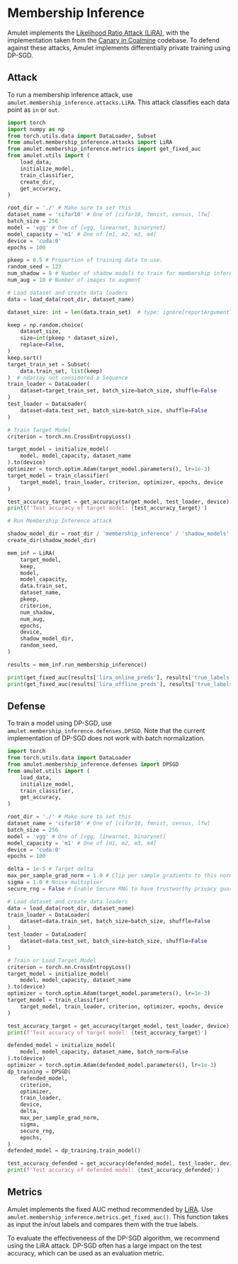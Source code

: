 # Membership Inference
Amulet implements the [Likelihood Ratio Attack (LiRA)](https://openreview.net/pdf?id=inPTplK-O6V), with the implementation taken from the [Canary in Coalmine](https://github.com/YuxinWenRick/canary-in-a-coalmine) codebase.
To defend against these attacks, Amulet implements differentially private training using DP-SGD.

## Attack
To run a membership inference attack, use `amulet.membership_inference.attacks.LiRA`.
This attack classifies each data point as `in` or `out`.

```python
import torch
import numpy as np
from torch.utils.data import DataLoader, Subset
from amulet.membership_inference.attacks import LiRA
from amulet.membership_inference.metrics import get_fixed_auc
from amulet.utils import (
    load_data,
    initialize_model,
    train_classifier,
    create_dir,
    get_accuracy,
)

root_dir = './' # Make sure to set this
dataset_name = 'cifar10' # One of [cifar10, fmnist, census, lfw]
batch_size = 256
model = 'vgg' # One of [vgg, linearnet, binarynet]
model_capacity = 'm1' # One of [m1, m2, m3, m4]
device = 'cuda:0'
epochs = 100

pkeep = 0.5 # Proportion of training data to use.
random_seed = 123
num_shadow = 8 # Number of shadow models to train for membership inference
num_aug = 10 # Number of images to augment

# Load dataset and create data loaders
data = load_data(root_dir, dataset_name)

dataset_size: int = len(data.train_set)  # type: ignore[reportArgumentType]

keep = np.random.choice(
    dataset_size,
    size=int(pkeep * dataset_size),
    replace=False,
)
keep.sort()
target_train_set = Subset(
    data.train_set, list(keep)
)  # ndarray not considered a Sequence
train_loader = DataLoader(
    dataset=target_train_set, batch_size=batch_size, shuffle=False
)
test_loader = DataLoader(
    dataset=data.test_set, batch_size=batch_size, shuffle=False
)

# Train Target Model
criterion = torch.nn.CrossEntropyLoss()

target_model = initialize_model(
    model, model_capacity, dataset_name
).to(device)
optimizer = torch.optim.Adam(target_model.parameters(), lr=1e-3)
target_model = train_classifier(
    target_model, train_loader, criterion, optimizer, epochs, device
)

test_accuracy_target = get_accuracy(target_model, test_loader, device)
print(f'Test accuracy of target model: {test_accuracy_target}')

# Run Membership Inference attack

shadow_model_dir = root_dir / 'membership_inference' / 'shadow_models'
create_dir(shadow_model_dir)

mem_inf = LiRA(
    target_model,
    keep,
    model,
    model_capacity,
    data.train_set,
    dataset_name,
    pkeep,
    criterion,
    num_shadow,
    num_aug,
    epochs,
    device,
    shadow_model_dir,
    random_seed,
)

results = mem_inf.run_membership_inference()

print(get_fixed_auc(results['lira_online_preds'], results['true_labels']))
print(get_fixed_auc(results['lira_offline_preds'], results['true_labels']))


```

## Defense
To train a model using DP-SGD, use `amulet.membership_inference.defenses.DPSGD`.
Note that the current implementation of DP-SGD does not work with batch normalization.

```python
import torch
from torch.utils.data import DataLoader
from amulet.membership_inference.defenses import DPSGD
from amulet.utils import (
    load_data,
    initialize_model,
    train_classifier,
    get_accuracy,
)

root_dir = './' # Make sure to set this
dataset_name = 'cifar10' # One of [cifar10, fmnist, census, lfw]
batch_size = 256
model = 'vgg' # One of [vgg, linearnet, binarynet]
model_capacity = 'm1' # One of [m1, m2, m3, m4]
device = 'cuda:0'
epochs = 100

delta = 1e-5 # Target delta
max_per_sample_grad_norm = 1.0 # Clip per sample gradients to this norm
sigma = 1.0 # Noise multiplier
secure_rng = False # Enable Secure RNG to have trustworthy privacy guarantees. Comes at a performance cost

# Load dataset and create data loaders
data = load_data(root_dir, dataset_name)
train_loader = DataLoader(
    dataset=data.train_set, batch_size=batch_size, shuffle=False
)
test_loader = DataLoader(
    dataset=data.test_set, batch_size=batch_size, shuffle=False
)

# Train or Load Target Model
criterion = torch.nn.CrossEntropyLoss()
target_model = initialize_model(
    model, model_capacity, dataset_name
).to(device)
optimizer = torch.optim.Adam(target_model.parameters(), lr=1e-3)
target_model = train_classifier(
    target_model, train_loader, criterion, optimizer, epochs, device
)

test_accuracy_target = get_accuracy(target_model, test_loader, device)
print(f'Test accuracy of target model: {test_accuracy_target}')

defended_model = initialize_model(
    model, model_capacity, dataset_name, batch_norm=False
).to(device)
optimizer = torch.optim.Adam(defended_model.parameters(), lr=1e-3)
dp_training = DPSGD(
    defended_model,
    criterion,
    optimizer,
    train_loader,
    device,
    delta,
    max_per_sample_grad_norm,
    sigma,
    secure_rng,
    epochs,
)
defended_model = dp_training.train_model()

test_accuracy_defended = get_accuracy(defended_model, test_loader, device)
print(f'Test accuracy of defended model: {test_accuracy_defended}')
```

## Metrics
Amulet implements the fixed AUC method recommended by [LiRA](https://openreview.net/pdf?id=inPTplK-O6V).
Use `amulet.membership_inference.metrics.get_fixed_auc()`.
This function takes as input the in/out labels and compares them with the true labels.

To evaluate the effectiveneess of the DP-SGD algorithm, we recommend using the LiRA attack.
DP-SGD often has a large impact on the test accuracy, which can be used as an evaluation metric.

